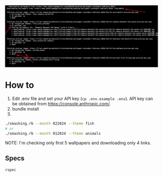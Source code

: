 ![Example](docs/example.png?raw=true)

# How to

1. Edit .env file and set your API key (`cp .env.example .env`). API key can be obtained from https://console.anthropic.com/.
2. bundle install
3.

```bash
./smashing.rb --month 022024 --theme fish
# or
./smashing.rb --month 012024 --theme animals
```

NOTE: I'm checking only first 5 wallpapers and downloading only 4 links.

## Specs

```bash
rspec
```
